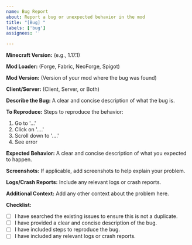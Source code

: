 ```yaml
---
name: Bug Report
about: Report a bug or unexpected behavior in the mod
title: "[Bug] "
labels: ['bug']
assignees: ''

---
```


**Minecraft Version:**
(e.g., 1.17.1)

**Mod Loader:**
(Forge, Fabric, NeoForge, Spigot)

**Mod Version:**
(Version of your mod where the bug was found)

**Client/Server:**
(Client, Server, or Both)

**Describe the Bug:**
A clear and concise description of what the bug is.

**To Reproduce:**
Steps to reproduce the behavior:
1. Go to '...'
2. Click on '....'
3. Scroll down to '....'
4. See error

**Expected Behavior:**
A clear and concise description of what you expected to happen.

**Screenshots:**
If applicable, add screenshots to help explain your problem.

**Logs/Crash Reports:**
Include any relevant logs or crash reports. 

**Additional Context:**
Add any other context about the problem here.

**Checklist:**
- [ ] I have searched the existing issues to ensure this is not a duplicate.
- [ ] I have provided a clear and concise description of the bug.
- [ ] I have included steps to reproduce the bug.
- [ ] I have included any relevant logs or crash reports.
